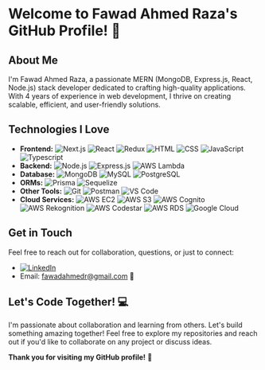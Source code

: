 # Welcome to Fawad Ahmed Raza's GitHub Profile! 👋

## About Me

I'm Fawad Ahmed Raza, a passionate MERN (MongoDB, Express.js, React, Node.js) stack developer dedicated to crafting high-quality applications. With 4 years of experience in web development, I thrive on creating scalable, efficient, and user-friendly solutions.

## Technologies I Love

- **Frontend:** ![Next.js](https://img.shields.io/badge/-Next.js-000?logo=next.js&logoColor=white&style=flat) ![React](https://img.shields.io/badge/-React-61DAFB?logo=react&logoColor=white&style=flat) ![Redux](https://img.shields.io/badge/-Redux-764ABC?logo=redux&logoColor=white&style=flat) ![HTML](https://img.shields.io/badge/-HTML-E34F26?logo=html5&logoColor=white&style=flat) ![CSS](https://img.shields.io/badge/-CSS-1572B6?logo=css3&logoColor=white&style=flat) ![JavaScript](https://img.shields.io/badge/-JavaScript-F7DF1E?logo=javascript&logoColor=black&style=flat) ![Typescript](https://img.shields.io/badge/-Typescript-3178C6?logo=typescript&logoColor=white&style=flat)
- **Backend:** ![Node.js](https://img.shields.io/badge/-Node.js-339933?logo=node.js&logoColor=white&style=flat) ![Express.js](https://img.shields.io/badge/-Express.js-000?logo=express&logoColor=white&style=flat) ![AWS Lambda](https://img.shields.io/badge/-AWS_Lambda-FF9900?logo=amazonaws&logoColor=white&style=flat)
- **Database:** ![MongoDB](https://img.shields.io/badge/-MongoDB-47A248?logo=mongodb&logoColor=white&style=flat) ![MySQL](https://img.shields.io/badge/-MySQL-4479A1?logo=mysql&logoColor=white&style=flat) ![PostgreSQL](https://img.shields.io/badge/-PostgreSQL-336791?logo=postgresql&logoColor=white&style=flat)
- **ORMs:** ![Prisma](https://img.shields.io/badge/-Prisma-2D3748?logo=prisma&logoColor=white&style=flat) ![Sequelize](https://img.shields.io/badge/-Sequelize-3776AB?logo=sequelize&logoColor=white&style=flat)
- **Other Tools:** ![Git](https://img.shields.io/badge/-Git-F05032?logo=git&logoColor=white&style=flat) ![Postman](https://img.shields.io/badge/-Postman-FF6C37?logo=postman&logoColor=white&style=flat) ![VS Code](https://img.shields.io/badge/-VS_Code-007ACC?logo=visualstudiocode&logoColor=white&style=flat)
- **Cloud Services:** ![AWS EC2](https://img.shields.io/badge/-AWS_EC2-232F3E?logo=amazonaws&logoColor=white&style=flat) ![AWS S3](https://img.shields.io/badge/-AWS_S3-569A31?logo=amazonaws&logoColor=white&style=flat) ![AWS Cognito](https://img.shields.io/badge/-AWS_Cognito-FF9900?logo=amazonaws&logoColor=white&style=flat) ![AWS Rekognition](https://img.shields.io/badge/-AWS_Rekognition-FF9900?logo=amazonaws&logoColor=white&style=flat) ![AWS Codestar](https://img.shields.io/badge/-AWS_Codestar-232F3E?logo=amazonaws&logoColor=white&style=flat) ![AWS RDS](https://img.shields.io/badge/-AWS_RDS-FF9900?logo=amazonaws&logoColor=white&style=flat) ![Google Cloud](https://img.shields.io/badge/-Google_Cloud-4285F4?logo=googlecloud&logoColor=white&style=flat)

## Get in Touch

Feel free to reach out for collaboration, questions, or just to connect:

- [![LinkedIn](https://img.shields.io/badge/LinkedIn-Connect-blue?style=flat&logo=linkedin)](https://www.linkedin.com/in/fawadahmedraza)
- Email: fawadahmedr@gmail.com 📧

## Let's Code Together! 💻

I'm passionate about collaboration and learning from others. Let's build something amazing together! Feel free to explore my repositories and reach out if you'd like to collaborate on any project or discuss ideas.

**Thank you for visiting my GitHub profile!** 🚀
